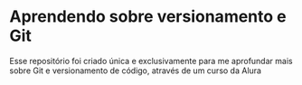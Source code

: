 <h1>Aprendendo sobre versionamento e Git</h1>
Esse repositório foi criado única e exclusivamente para me aprofundar mais sobre Git e versionamento de código, através de um curso da Alura

